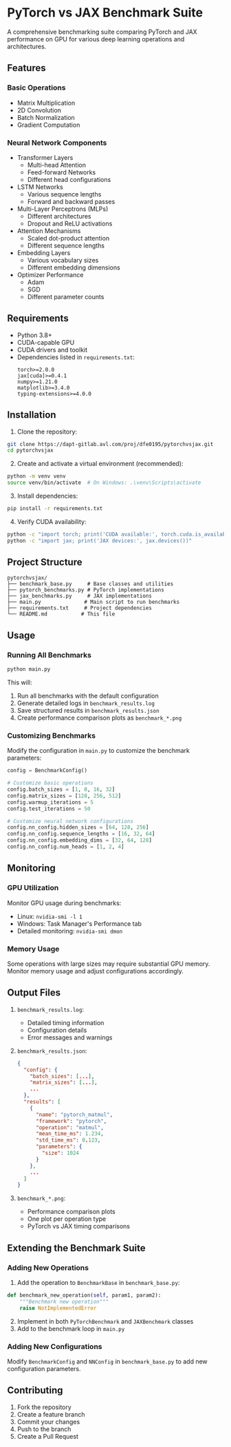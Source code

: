 # PyTorch vs JAX Benchmark Suite

A comprehensive benchmarking suite comparing PyTorch and JAX performance on GPU for various deep learning operations and architectures.

## Features

### Basic Operations
- Matrix Multiplication
- 2D Convolution
- Batch Normalization
- Gradient Computation

### Neural Network Components
- Transformer Layers
  - Multi-head Attention
  - Feed-forward Networks
  - Different head configurations
- LSTM Networks
  - Various sequence lengths
  - Forward and backward passes
- Multi-Layer Perceptrons (MLPs)
  - Different architectures
  - Dropout and ReLU activations
- Attention Mechanisms
  - Scaled dot-product attention
  - Different sequence lengths
- Embedding Layers
  - Various vocabulary sizes
  - Different embedding dimensions
- Optimizer Performance
  - Adam
  - SGD
  - Different parameter counts

## Requirements

- Python 3.8+
- CUDA-capable GPU
- CUDA drivers and toolkit
- Dependencies listed in `requirements.txt`:
  ```
  torch>=2.0.0
  jax[cuda]>=0.4.1
  numpy>=1.21.0
  matplotlib>=3.4.0
  typing-extensions>=4.0.0
  ```

## Installation

1. Clone the repository:
```bash
git clone https://dapt-gitlab.avl.com/proj/dfe0195/pytorchvsjax.git
cd pytorchvsjax
```

2. Create and activate a virtual environment (recommended):
```bash
python -m venv venv
source venv/bin/activate  # On Windows: .\venv\Scripts\activate
```

3. Install dependencies:
```bash
pip install -r requirements.txt
```

4. Verify CUDA availability:
```bash
python -c "import torch; print('CUDA available:', torch.cuda.is_available())"
python -c "import jax; print('JAX devices:', jax.devices())"
```

## Project Structure

```
pytorchvsjax/
├── benchmark_base.py     # Base classes and utilities
├── pytorch_benchmarks.py # PyTorch implementations
├── jax_benchmarks.py     # JAX implementations
├── main.py              # Main script to run benchmarks
├── requirements.txt     # Project dependencies
└── README.md           # This file
```

## Usage

### Running All Benchmarks

```bash
python main.py
```

This will:
1. Run all benchmarks with the default configuration
2. Generate detailed logs in `benchmark_results.log`
3. Save structured results in `benchmark_results.json`
4. Create performance comparison plots as `benchmark_*.png`

### Customizing Benchmarks

Modify the configuration in `main.py` to customize the benchmark parameters:

```python
config = BenchmarkConfig()

# Customize basic operations
config.batch_sizes = [1, 8, 16, 32]
config.matrix_sizes = [128, 256, 512]
config.warmup_iterations = 5
config.test_iterations = 50

# Customize neural network configurations
config.nn_config.hidden_sizes = [64, 128, 256]
config.nn_config.sequence_lengths = [16, 32, 64]
config.nn_config.embedding_dims = [32, 64, 128]
config.nn_config.num_heads = [1, 2, 4]
```

## Monitoring

### GPU Utilization
Monitor GPU usage during benchmarks:
- Linux: `nvidia-smi -l 1`
- Windows: Task Manager's Performance tab
- Detailed monitoring: `nvidia-smi dmon`

### Memory Usage
Some operations with large sizes may require substantial GPU memory. Monitor memory usage and adjust configurations accordingly.

## Output Files

1. `benchmark_results.log`:
   - Detailed timing information
   - Configuration details
   - Error messages and warnings

2. `benchmark_results.json`:
   ```json
   {
     "config": {
       "batch_sizes": [...],
       "matrix_sizes": [...],
       ...
     },
     "results": [
       {
         "name": "pytorch_matmul",
         "framework": "pytorch",
         "operation": "matmul",
         "mean_time_ms": 1.234,
         "std_time_ms": 0.123,
         "parameters": {
           "size": 1024
         }
       },
       ...
     ]
   }
   ```

3. `benchmark_*.png`:
   - Performance comparison plots
   - One plot per operation type
   - PyTorch vs JAX timing comparisons

## Extending the Benchmark Suite

### Adding New Operations

1. Add the operation to `BenchmarkBase` in `benchmark_base.py`:
```python
def benchmark_new_operation(self, param1, param2):
    """Benchmark new operation"""
    raise NotImplementedError
```

2. Implement in both `PyTorchBenchmark` and `JAXBenchmark` classes
3. Add to the benchmark loop in `main.py`

### Adding New Configurations

Modify `BenchmarkConfig` and `NNConfig` in `benchmark_base.py` to add new configuration parameters.

## Contributing

1. Fork the repository
2. Create a feature branch
3. Commit your changes
4. Push to the branch
5. Create a Pull Request

